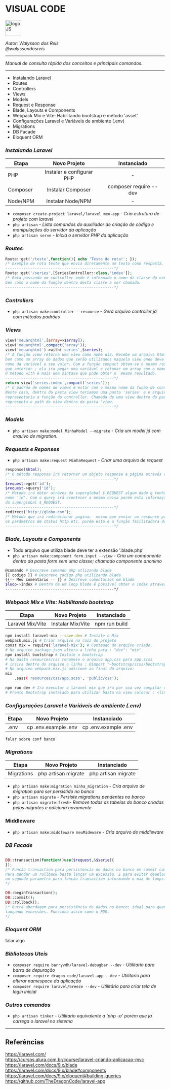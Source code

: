 # **VISUAL CODE**
<div>
<img src="https://upload.wikimedia.org/wikipedia/commons/thumb/9/9a/Visual_Studio_Code_1.35_icon.svg/2048px-Visual_Studio_Code_1.35_icon.svg.png" alt="logoJS" width="50px"/> 
</div>


*Autor: Walysson dos Reis  
@walyssondosreis*

----------------------------------------------
*Manual de consulta rápida dos conceitos e principais comandos.*  

---------------------
* Instalando Laravel
* Routes
* Controllers
* Views
* Models
* Request e Response
* Blade, Layouts e Components
* Webpack Mix e Vite: Habilitando bootstrap e método 'asset'
* Configurações Laravel e Variáveis de ambiente (.env)
* Migrations
* DB Facade
* Eloquent ORM

### *Instalando Laravel*  

Etapa         | Novo Projeto                  | Instanciado
------------  | :------------:                | :------------: 
PHP           | Instalar e configurar PHP     | - 
Composer      | Instalar Composer             | composer require --dev  
Node/NPM      | Instalar Node/NPM             | -


* `composer create-project laravel/laravel meu-app` - *Cria estrutura de projeto com laravel*
* `php artisan` - *Lista comandos do auxiliador de criação de código e manipulações do servidor da aplicação*
* `php artisan serve` - *Inicia o servidor PHP da aplicação*

### *Routes*
~~~PHP
Route::get('/teste',function(){ echo 'Teste de rota!'; });
/* Exemplo de rota teste que envia diretamente um texto como resposta.
------------------------------------------------*/
Route::get('/series',[SeriesController::class,'index']);
/* Rota passando um controller onde é informado o nome da classe do controlador
bem como o nome da função dentro desta classe a ser chamada.
------------------------------------------------*/
~~~
### *Controllers*
* `php artisan make:controller --resource` - *Gera arquivo controller já com métodos padrões*

### *Views*
~~~PHP
view('meuarqhtml',[array=>$array]);
view('meuarqhtml',compact('array'));
view('meuarqhtml')->with('series',$series);
/* A função view retorna uma view como nome diz. Recebe um arquivo html ou php
bem como um array de dados que serão utilizados naquela view onde deve conter
nome da variável e seu valor. Com a função compact obtem-se o mesmo resultado 
que anterior ; ela ira pegar uma variável e retonar um array com o nome => valor.
O método with é mais uma sintaxe que pode obter o  mesmo resultado.
------------------------------------------------*/
return view('series.index',compact('series'));
/* O padrão de nomes de views é estar com o mesmo nome da funão de controller. 
Neste caso, dentro da pasta view teriamos uma pasta 'series' e o arquivo 'index.php'
representaria a função do controller. Chamada de uma view dentro do padrão; note o ponto
representa o path da view dentro da pasta 'view.
------------------------------------------------*/
~~~
### *Models*
* `php artisan make:model MinhaModel --migrate` - *Cria um model já com arquivo de migration.*
 
### *Requests e Reponses*
* `php artisan make:request MinhaRequest` - *Criar uma arquivo de request*    
~~~PHP
response($html);
/* O método response irá retornar um objeto response a página através do protocolo HTTP
------------------------------------------------*/
$request->get('id');
$request->query('id');
/* Método irá obter atráves da superglobal $_REQUEST algum dado q tenha sido passada com
nome 'id'. Com o query irá acontecer a mesma coisa porém esta informação não sera buscada
da superglobal $_REQUEST.
------------------------------------------------*/
redirect('http://globo.com');
/* Método que irá redirecionar pagina;  mesmo que enviar um response passando todos
os parâmetros de status http etc. porém esta é a função facilitadora do laravel.
------------------------------------------------*/
~~~

### *Blade, Layouts e Components*
* Todo arquivo que utiliza blade deve ter a extensão '.blade.php'
*  `php artisan make:component form.input --view` - *Cria um componente dentro da pasta form sem uma classe; chamado componente anonimo*

~~~bash
@comando # Descreve comando php utlizando blade
{{ codigo }} # Descreve codigo php utilizando blade
{{-- Meu comentario -- }} # Descreve comentarios em blade
$loop->index # Dentro de um loop blade é possivel obter o index atraves dessa var.
------------------------------------------------*/
~~~

### *Webpack Mix e Vite: Habilitando bootstrap*
Etapa                 | Novo Projeto                  | Instanciado
------------          | :------------:                | :------------: 
Laravel Mix/Vite  | Instalar Mix/Vite   | npm run build

~~~bash
npm install laravel-mix --save-dev # Instale o Mix
webpack.mix.js # Criar arquivo na raiz do projeto
const mix = require('laravel-mix'); # Conteudo do arquivo criado.
# No arquivo package.json altera a linha para : "dev": "mix".
npm install bootstrap # Instale o bootstrap
# Na pasta resources/css renomeie o arquivo app.css para app.scss
# insira dentro do arquivo a linha : @import "~bootstrap/scss/bootstrap";
# No arquivo webpack.mix.js adicione ao final do arquivo: 
mix
    .sass('resources/css/app.scss', 'public/css');
    
npm run dev # Ira executar o laravel mix que ira por sua vez compilar o arquivo scss. Rode 2 vezes.
# Pronto Bootstrap instalado para utilizar basta na view colocar : <link rel="stylesheet" href={{ asset('css/app.css') }}>
~~~
### *Configurações Laravel e Variáveis de ambiente (.env)*
Etapa                 | Novo Projeto                  | Instanciado
------------          | :------------:                | :------------: 
.env       |  cp .env.example .env        | cp .env.example .env
~~~
falar sobre conf banco
~~~

### *Migrations*
Etapa                 | Novo Projeto                  | Instanciado
------------          | :------------:                | :------------: 
Migrations        |  php artisan migrate                    | php artisan migrate

* `php artisan make:migration minha_migration` - *Cria arquivo de migration para ser persistido no banco*
* `php artisan migrate` - *Persiste migrations pendentes no banco*
* `php artisan migrate:fresh`- *Remove todas as tabelas do banco criadas pelas migrates e adiciona novamente*

### Middleware
* `php artisan make:middleware meuMideware` - *Cria arquivo de middleware*

### *DB Facade*
~~~PHP

DB::transaction(function()use($request,&$serie){  
});
/* Função transaction para persistencia de dados no banco em commit com possiibilidade de roolback.
Para mandar um rollback basta lançar um excessão. E para evitar deadlock dentro da função basta passar 
um segundo parametro para função transaction informando o max de loops.
*/

DB::beginTransaction();
DB::commit();
DB::rollback();
/* Outra abordagem para persistência de dados no banco; ideal para quando eu vá tratar os erros 
lançando excessões. Funciona assim como o PDO.
*/
~~~

### *Eloquent ORM*
falar algo

### *Bibliotecas Uteis*

* `composer require barryvdh/laravel-debugbar --dev` - *Utilitario para barra de depuração*
* `composer require dragon-code/laravel-app --dev` - *Utilitario para alterar namespace da aplicação*
* `composer require laravel/breeze --dev` - *Utilitário para criar tela de login inicial* 

### *Outros comandos*
* `php artisan tinker` - *Utilitario equivalente a 'php -a' porém que já carrega o laravel no sistema*

--------
## Referências 
https://laravel.com/   
https://cursos.alura.com.br/course/laravel-criando-aplicacao-mvc  
https://laravel.com/docs/9.x/blade  
https://laravel.com/docs/9.x/blade#components  
https://laravel.com/docs/9.x/eloquent#building-queries  
https://github.com/TheDragonCode/laravel-app  
